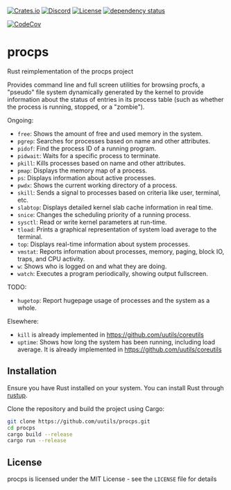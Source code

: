 [![Crates.io](https://img.shields.io/crates/v/procps.svg)](https://crates.io/crates/procps)
[![Discord](https://img.shields.io/badge/discord-join-7289DA.svg?logo=discord&longCache=true&style=flat)](https://discord.gg/wQVJbvJ)
[![License](http://img.shields.io/badge/license-MIT-blue.svg)](https://github.com/uutils/procps/blob/main/LICENSE)
[![dependency status](https://deps.rs/repo/github/uutils/procps/status.svg)](https://deps.rs/repo/github/uutils/procps)

[![CodeCov](https://codecov.io/gh/uutils/procps/branch/main/graph/badge.svg)](https://codecov.io/gh/uutils/procps)

# procps

Rust reimplementation of the procps project

Provides command line and full screen utilities for browsing procfs, a "pseudo" file system dynamically generated by the kernel to provide information about the status of entries in its process table (such as whether the process is running, stopped, or a "zombie").

Ongoing:
* `free`: Shows the amount of free and used memory in the system.
* `pgrep`: Searches for processes based on name and other attributes.
* `pidof`: Find the process ID of a running program.
* `pidwait`: Waits for a specific process to terminate.
* `pkill`: Kills processes based on name and other attributes.
* `pmap`: Displays the memory map of a process.
* `ps`: Displays information about active processes.
* `pwdx`: Shows the current working directory of a process.
* `skill`: Sends a signal to processes based on criteria like user, terminal, etc.
* `slabtop`: Displays detailed kernel slab cache information in real time.
* `snice`: Changes the scheduling priority of a running process.
* `sysctl`: Read or write kernel parameters at run-time.
* `tload`: Prints a graphical representation of system load average to the terminal.
* `top`: Displays real-time information about system processes.
* `vmstat`: Reports information about processes, memory, paging, block IO, traps, and CPU activity.
* `w`: Shows who is logged on and what they are doing.
* `watch`: Executes a program periodically, showing output fullscreen.

TODO:
* `hugetop`: Report hugepage usage of processes and the system as a whole.

Elsewhere:

 * `kill` is already implemented in https://github.com/uutils/coreutils
 * `uptime`: Shows how long the system has been running, including load average. It is already implemented in https://github.com/uutils/coreutils

## Installation

Ensure you have Rust installed on your system. You can install Rust through [rustup](https://rustup.rs/).

Clone the repository and build the project using Cargo:

```bash
git clone https://github.com/uutils/procps.git
cd procps
cargo build --release
cargo run --release
```

## License

procps is licensed under the MIT License - see the `LICENSE` file for details
